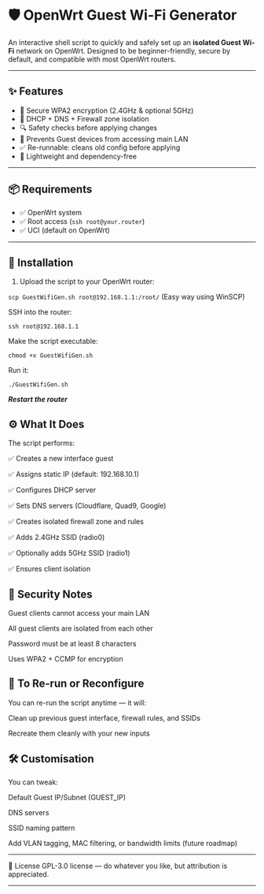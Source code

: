 
# 🛡️ OpenWrt Guest Wi-Fi Generator

An interactive shell script to quickly and safely set up an **isolated Guest Wi-Fi** network on OpenWrt. Designed to be beginner-friendly, secure by default, and compatible with most OpenWrt routers.

---

## ✨ Features

- 🔐 Secure WPA2 encryption (2.4GHz & optional 5GHz)
- 🔁 DHCP + DNS + Firewall zone isolation
- 🔍 Safety checks before applying changes
- 🚫 Prevents Guest devices from accessing main LAN
- ✅ Re-runnable: cleans old config before applying
- 🧹 Lightweight and dependency-free

---

## 📦 Requirements

- ✅ OpenWrt system
- ✅ Root access (`ssh root@your.router`)
- ✅ UCI (default on OpenWrt)

---

## 🚀 Installation

1. Upload the script to your OpenWrt router:

```scp GuestWifiGen.sh root@192.168.1.1:/root/``` (Easy way using WinSCP)
   
SSH into the router:

```ssh root@192.168.1.1```

Make the script executable:

```chmod +x GuestWifiGen.sh```

Run it:

```./GuestWifiGen.sh```

***Restart the router***


## ⚙️ What It Does

The script performs:

✅ Creates a new interface guest

✅ Assigns static IP (default: 192.168.10.1)

✅ Configures DHCP server

✅ Sets DNS servers (Cloudflare, Quad9, Google)

✅ Creates isolated firewall zone and rules

✅ Adds 2.4GHz SSID (radio0)

✅ Optionally adds 5GHz SSID (radio1)

✅ Ensures client isolation


## 🔐 Security Notes
Guest clients cannot access your main LAN

All guest clients are isolated from each other

Password must be at least 8 characters

Uses WPA2 + CCMP for encryption


## 🧼 To Re-run or Reconfigure
You can re-run the script anytime — it will:

Clean up previous guest interface, firewall rules, and SSIDs

Recreate them cleanly with your new inputs


## 🛠️ Customisation
You can tweak:

Default Guest IP/Subnet (GUEST_IP)

DNS servers

SSID naming pattern

Add VLAN tagging, MAC filtering, or bandwidth limits (future roadmap)

__________

📜 License
GPL-3.0 license — do whatever you like, but attribution is appreciated.
____________

